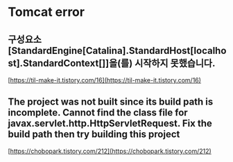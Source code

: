 # Tomcat error

## 구성요소 [StandardEngine[Catalina].StandardHost[localhost].StandardContext[]]을(를) 시작하지 못했습니다.
[https://til-make-it.tistory.com/16](https://til-make-it.tistory.com/16)

## The project was not built since its build path is incomplete. Cannot find the class file for javax.servlet.http.HttpServletRequest. Fix the build path then try building this project
[https://chobopark.tistory.com/212](https://chobopark.tistory.com/212)

<!--stackedit_data:
eyJoaXN0b3J5IjpbLTMxNzE0NTMyNCwtMTg2ODcyNzk5M119
-->